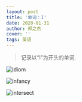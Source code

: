```yaml
---
layout: post
title: '单词：I'
date: 2020-01-31
author: 郑之杰
cover: ''
tags: 英语
---
```


> 记录以“I”为开头的单词.


![idiom](https://img.imgdb.cn/item/604c22a95aedab222c1ce0e5.jpg)

![infancy](https://img.imgdb.cn/item/604c28685aedab222c1eeaa2.jpg)

![intersect](https://img.imgdb.cn/item/604c29205aedab222c1f2eb4.jpg)

